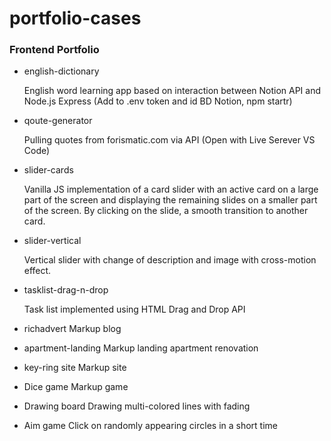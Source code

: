 # portfolio-cases

### Frontend Portfolio

- english-dictionary

  English word learning app based on interaction between Notion API and Node.js Express (Add to .env token and id BD Notion, npm startr)

- qoute-generator

  Pulling quotes from forismatic.com via API (Open with Live Serever VS Code)

- slider-cards

  Vanilla JS implementation of a card slider with an active card on a large part of the screen and displaying the remaining slides on a smaller part of the screen. By clicking on the slide, a smooth transition to another card.

- slider-vertical

  Vertical slider with change of description and image with cross-motion effect.

- tasklist-drag-n-drop

  Task list implemented using HTML Drag and Drop API

- richadvert
  Markup blog

- apartment-landing
  Markup landing apartment renovation

- key-ring site
  Markup site

- Dice game
  Markup game

- Drawing board
  Drawing multi-colored lines with fading

- Aim game
  Click on randomly appearing circles in a short time
